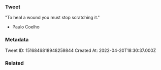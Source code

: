 ### Tweet
"To heal a wound you must stop scratching it."

- Paulo Coelho

### Metadata
Tweet ID: 1516846818948259844
Created At: 2022-04-20T18:30:37.000Z

### Related

